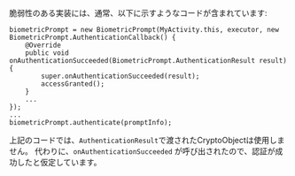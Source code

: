 脆弱性のある実装には、通常、以下に示すようなコードが含まれています:

    biometricPrompt = new BiometricPrompt(MyActivity.this, executor, new BiometricPrompt.AuthenticationCallback() {
        @Override
        public void onAuthenticationSucceeded(BiometricPrompt.AuthenticationResult result) {
            super.onAuthenticationSucceeded(result);
            accessGranted();
        }
        ...
    });
    ...
    biometricPrompt.authenticate(promptInfo);

上記のコードでは、`AuthenticationResult`で渡されたCryptoObjectは使用しません。
代わりに、`onAuthenticationSucceeded` が呼び出されたので、認証が成功したと仮定しています。